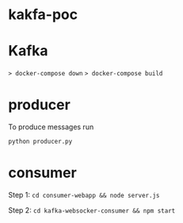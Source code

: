 # kakfa-poc


# Kafka
  ``` > docker-compose down ```
  ``` > docker-compose build ```



# producer

To produce messages run 

``` python producer.py ```


# consumer

Step 1: ``` cd consumer-webapp && node server.js ```

Step 2: ``` cd kafka-websocker-consumer && npm start ```







